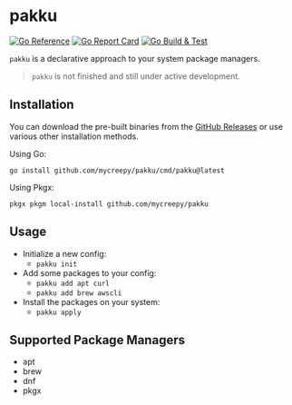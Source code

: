 # pakku

[![Go Reference](https://pkg.go.dev/badge/github.com/mycreepy/pakku.svg)](https://pkg.go.dev/github.com/mycreepy/pakku)
[![Go Report Card](https://goreportcard.com/badge/github.com/mycreepy/pakku?style=flat-square)](https://goreportcard.com/report/github.com/mycreepy/pakku)
[![Go Build & Test](https://github.com/mycrEEpy/pakku/actions/workflows/build.yml/badge.svg)](https://github.com/mycrEEpy/pakku/actions/workflows/build.yml)

`pakku` is a declarative approach to your system package managers.

> `pakku` is not finished and still under active development.

## Installation

You can download the pre-built binaries from the [GitHub Releases](https://github.com/mycrEEpy/pakku/releases) or use various other installation methods.

Using Go:

```shell
go install github.com/mycreepy/pakku/cmd/pakku@latest
```

Using Pkgx:

```shell
pkgx pkgm local-install github.com/mycreepy/pakku
```

## Usage

* Initialize a new config:
  * `pakku init`
* Add some packages to your config:
  * `pakku add apt curl`
  * `pakku add brew awscli`
* Install the packages on your system:
  * `pakku apply`

## Supported Package Managers

* apt
* brew
* dnf
* pkgx
